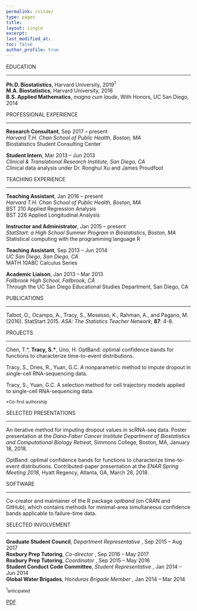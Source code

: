 ```yaml
---
permalink: /vitae/
type: pages
title:
layout: single
excerpt:
last_modified_at: 
toc: false
author_profile: true
---
```


EDUCATION

---

**Ph.D. Biostatistics**, Harvard University, 2019<sup>1</sup>   
**M.A. Biostatistics**, Harvard University, 2016  
**B.S. Applied Mathematics**, *magna cum laude*, With Honors, UC San Diego, 2014 


PROFESSIONAL EXPERIENCE

---

**Research Consultant**,            Sep 2017 – present  
*Harvard T.H. Chan School of Public Health, Boston, MA*  
Biostatistics Student Consulting Center  


**Student Intern**, 		   Mar 2013 – Jun 2013  
*Clinical & Translational Research Institute, San Diego, CA*  
Clinical data analysis under Dr. Ronghui Xu and James Proudfoot  


TEACHING EXPERIENCE

---

**Teaching Assistant**,             Jan 2016 – present  
*Harvard T.H. Chan School of Public Health, Boston, MA*  
BST 210 Applied Regression Analysis  
BST 226 Applied Longitudinal Analysis  


**Instructor and Administrator**,   Jan 2015 – present  
*StatStart: a High School Summer Program in Biostatistics, Boston, MA*  
Statistical computing with the programming language R


**Teaching Assistant**,             Sep 2013 – Jun 2014  
*UC San Diego, San Diego, CA*  
MATH 10ABC Calculus Series


**Academic Liaison**,               Jan 2013 – Mar 2013  
*Fallbrook High School, Fallbrook, CA*   
Through the UC San Diego Educational Studies Department, San Diego, CA


PUBLICATIONS

---

Talbot, O., Ocampo, A., Tracy, S., Mosesso, K., Rahman, A., and Pagano, M. (2016). StatStart 2015. *ASA: The Statistics Teacher Network*, **87**: 4-8.


PROJECTS

---

Chen, T.\*, **Tracy, S.\***, Uno, H. OptBand: optimal confidence bands for functions to characterize time-to-event distributions.


Tracy, S., Dries, R., Yuan, G.C. A nonparametric method to impute dropout in single-cell RNA-sequencing data.


Tracy, S., Yuan, G.C. A selection method for cell trajectory models applied to single-cell RNA-sequencing data.


<sub>\*Co-first authorship</sub>


SELECTED PRESENTATIONS

---

An iterative method for imputing dropout values in scRNA-seq data. Poster presentation at the *Dana-Faber Cancer Institute Department of Biostatistics and Computational Biology Retreat*, Simmons College, Boston, MA, January 18, 2018.


OptBand: optimal confidence bands for functions to characterize time-to-event distributions. Contributed-paper presentation at the *ENAR Spring Meeting 2018*, Hyatt Regency, Atlanta, GA, March 28, 2018.


SOFTWARE

---

Co-creator and maintainer of the R package *optband* (on CRAN and GitHub), which contains methods for minimal-area simultaneous confidence bands applicable to failure-time data.


SELECTED INVOLVEMENT

---

**Graduate Student Council**, *Department Representative*	, Sep 2015 – Aug 2017  
**Roxbury Prep Tutoring**, *Co-director*			, Sep 2016 – May 2017  
**Roxbury Prep Tutoring**, *Coordinator*			, Sep 2015 – May 2016  
**Student Conduct Code Committee**, *Student Representative*	, Jan 2014 – Jun 2014  
**Global Water Brigades**, *Honduras Brigade Member*		, Jan 2014 – Mar 2014  


<sub><sup>1</sup>anticipated</sub>


[PDF](https://seasamgo.github.io/assets/files/cv.pdf)


